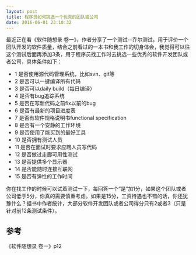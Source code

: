 ```yaml
---
layout: post
title: 程序员如何挑选一个优秀的团队或公司
date: 2016-06-01 23:10:32
---
```


最近正在看《软件随想录 卷一》，作者分享了一个测试--乔尔测试，用于评价一个团队开发的软件质量，结合之前看过的一本书和我工作的切身体会，我觉得可以往这个测试后面再添加3条，用于程序员找工作时去挑选一些优秀的软件开发团队或者公司，具体条件如下：

- 1 是否使用源代码管理系统，比如svn、git等
- 2 是否可以一键编译所有代码
- 3 是否可以daily build（每日编译）
- 4 是否有bug追踪系统
- 5 是否在写新代码之前fix以前的bug
- 6 是否有最新的项目进度表
- 7 是否有软件规格说明书functional specification
- 8 是否有一个安静的工作环境
- 9 是否使用了能买到的最好工具
- 10 是否拥有测试人员
- 11 是否在面试时要求应聘人员写代码
- 12 是否做过走廊可用性测试
- 13 是否提供多个显示器
- 14 是否能随时连接互联网
- 15 是否有弹性的工作时间

你在找工作的时候可以试着测试一下，每回答一个“是”加1分，如果这个团队或者公司低于5分，你真的需要慎重考虑。如果是15分，工资待遇也不错的话，你还犹豫什么？据书中作者统计，大部分软件开发团队或者公司得分只有2或者3（只是针对前12条测试条件）。

## 参考

《软件随想录 卷一》p12